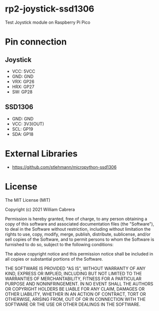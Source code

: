 # rp2-joystick-ssd1306
Test Joystick module on Raspberry Pi Pico

# Pin connection
## Joystick
* VCC: 5VCC
* GND: GND
* VRX: GP26
* HRX: GP27
* SW: GP28

## SSD1306
* GND: GND
* VCC: 3V3(OUT)
* SCL: GP19
* SDA: GP18

# External Libraries
* https://github.com/stlehmann/micropython-ssd1306

# License
The MIT License (MIT)

Copyright (c) 2021 William Cabrera

Permission is hereby granted, free of charge, to any person obtaining a copy
of this software and associated documentation files (the "Software"), to deal
in the Software without restriction, including without limitation the rights
to use, copy, modify, merge, publish, distribute, sublicense, and/or sell
copies of the Software, and to permit persons to whom the Software is
furnished to do so, subject to the following conditions:

The above copyright notice and this permission notice shall be included in
all copies or substantial portions of the Software.

THE SOFTWARE IS PROVIDED "AS IS", WITHOUT WARRANTY OF ANY KIND, EXPRESS OR
IMPLIED, INCLUDING BUT NOT LIMITED TO THE WARRANTIES OF MERCHANTABILITY,
FITNESS FOR A PARTICULAR PURPOSE AND NONINFRINGEMENT. IN NO EVENT SHALL THE
AUTHORS OR COPYRIGHT HOLDERS BE LIABLE FOR ANY CLAIM, DAMAGES OR OTHER
LIABILITY, WHETHER IN AN ACTION OF CONTRACT, TORT OR OTHERWISE, ARISING FROM,
OUT OF OR IN CONNECTION WITH THE SOFTWARE OR THE USE OR OTHER DEALINGS IN
THE SOFTWARE.
